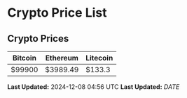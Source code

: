# Crypto Price List

## Crypto Prices
| Bitcoin | Ethereum | Litecoin |
| ------- | -------- | -------- |
| $99900 | $3989.49 | $133.3 |
**Last Updated:** 2024-12-08 04:56 UTC
**Last Updated:** $DATE$
